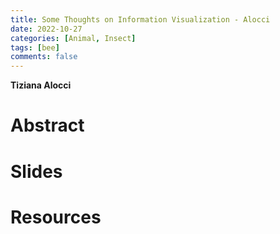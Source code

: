 ```yaml
---
title: Some Thoughts on Information Visualization - Alocci
date: 2022-10-27
categories: [Animal, Insect]
tags: [bee]
comments: false
---
```


**Tiziana Alocci**

# Abstract 

# Slides

# Resources